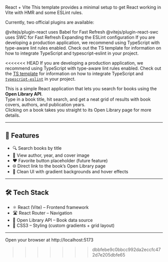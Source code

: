 React + Vite
This template provides a minimal setup to get React working in Vite with HMR and some ESLint rules.

Currently, two official plugins are available:

@vitejs/plugin-react uses Babel for Fast Refresh
@vitejs/plugin-react-swc uses SWC for Fast Refresh
Expanding the ESLint configuration
If you are developing a production application, we recommend using TypeScript with type-aware lint rules enabled. Check out the TS template for information on how to integrate TypeScript and typescript-eslint in your project.


<<<<<<< HEAD
If you are developing a production application, we recommend using TypeScript with type-aware lint rules enabled. Check out the [TS template](https://github.com/vitejs/vite/tree/main/packages/create-vite/template-react-ts) for information on how to integrate TypeScript and [`typescript-eslint`](https://typescript-eslint.io) in your project.



This is a simple React application that lets you search for books using the **Open Library API**.  
Type in a book title, hit search, and get a neat grid of results with book covers, authors, and publication years.  
Clicking on a book takes you straight to its Open Library page for more details.

---

## 🚀 Features

- 🔍 Search books by title  
- 📖 View author, year, and cover image  
- ❤️ Favorite button placeholder (future feature)  
- 🌐 Direct link to the book’s Open Library page  
- 🎨 Clean UI with gradient backgrounds and hover effects  

---

## 🛠️ Tech Stack

- ⚛️ React (Vite) – Frontend framework  
- 🛣️ React Router – Navigation  
- 📡 Open Library API – Book data source  
- 🎨 CSS3 – Styling (custom gradients + grid layout)  

---



Open your browser at http://localhost:5173
>>>>>>> dbbfebe9c0bbcc992da2eccfc472d7e205dbfe65
